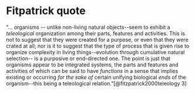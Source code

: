 # Fitpatrick quote

"... organisms -- unlike non-living natural objects--seem to exhibit a *teleological* organization among their parts, features and activities. This is not to suggest that they were created for a purpose, or even that they were crated at all; nor is it to suggest that the type of process that is given rise to organize complexity in living things--evolution through cumulative natural selection-- is a purposive or end-directed one. The point is just that organisms appear to be integrated systems, the parts and features and activities of which can be said to have *functions* in a sense that implies existing or occurring *for the sake of* certain unifying biological *ends* of the organism--this being a teleological relation."[@fitzpatrick2000teleology 3]